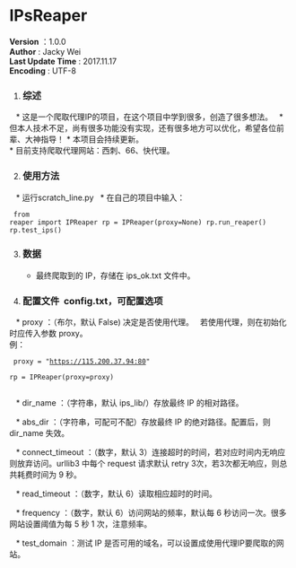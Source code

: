 # IPsReaper

__Version__ ：1.0.0  
__Author__ : Jacky Wei  
__Last Update Time__ : 2017.11.17  
__Encoding__ : UTF-8</br>


1. ### 综述
    * 这是一个爬取代理IP的项目，在这个项目中学到很多，创造了很多想法。  
    * 但本人技术不足，尚有很多功能没有实现，还有很多地方可以优化，希望各位前辈、大神指导！
    * 本项目会持续更新。  
    * 目前支持爬取代理网站：西刺、66、快代理。

2. ### 使用方法
    * 运行scratch_line.py  
    * 在自己的项目中输入：  
    <pre><code>
    from reaper import IPReaper
    rp = IPReaper(proxy=None)
    rp.run_reaper()
    rp.test_ips()
    </code></pre>

3. ### 数据  
    * 最终爬取到的 IP，存储在 ips_ok.txt 文件中。

4. ### 配置文件  **config.txt，可配置选项**

    * proxy ：（布尔，默认 False) 决定是否使用代理。  
                若使用代理，则在初始化时应传入参数 proxy。  
                例：  
                <pre><code>
                proxy = "https://115.200.37.94:80"  
                rp = IPReaper(proxy=proxy)  
                </code></pre>

    * dir_name ：（字符串，默认 ips_lib/）存放最终 IP 的相对路径。  
    
    * abs_dir ：（字符串，可配可不配）存放最终 IP 的绝对路径。配置后，则 dir_name 失效。  
    
    * connect_timeout ：（数字，默认 3）连接超时的时间，若对应时间内无响应则放弃访问。urllib3 中每个 request 请求默认 retry 3次，若3次都无响应，则总共耗费时间为 9 秒。  
    
    * read_timeout ：（数字，默认 6）读取相应超时的时间。  
    
    * frequency ：（数字，默认 6）访问网站的频率，默认每 6 秒访问一次。很多网站设置阈值为每 5 秒 1 次，注意频率。  
    
    * test_domain ：测试 IP 是否可用的域名，可以设置成使用代理IP要爬取的网站。 
